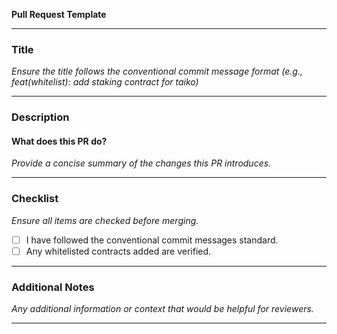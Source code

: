 **Pull Request Template**

---

### Title

*Ensure the title follows the conventional commit message format (e.g., feat(whitelist): add staking contract for taiko)*

---

### Description

#### What does this PR do?
*Provide a concise summary of the changes this PR introduces.*

---

### Checklist

*Ensure all items are checked before merging.*

- [ ] I have followed the conventional commit messages standard.
- [ ] Any whitelisted contracts added are verified.

---

### Additional Notes

*Any additional information or context that would be helpful for reviewers.*

---